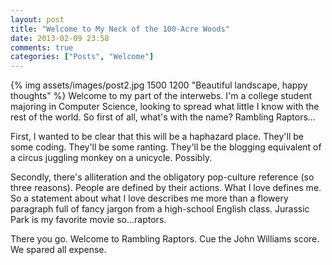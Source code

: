 ```yaml
---
layout: post
title: "Welcome to My Neck of the 100-Acre Woods"
date: 2013-02-09 23:58
comments: true
categories: ["Posts", "Welcome"]
---
```

{% img assets/images/post2.jpg 1500 1200 "Beautiful landscape, happy thoughts" %}
Welcome to my part of the interwebs. I'm a college student majoring in Computer Science, looking to spread what little I know with the rest of the world. So first of all, what's with the name? Rambling Raptors...

First, I wanted to be clear that this will be a haphazard place. They'll be some coding. They'll be some ranting. They'll be the blogging equivalent of a circus juggling monkey on a unicycle. Possibly.

Secondly, there's alliteration and the obligatory pop-culture reference (so three reasons). People are defined by their actions. What I love defines me. So a statement about what I love describes me more than a flowery paragraph full of fancy jargon from a high-school English class. Jurassic Park is my favorite movie so...raptors. 

There you go. Welcome to Rambling Raptors. Cue the John Williams score. We spared all expense.   